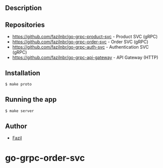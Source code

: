 ## Description


## Repositories

- https://github.com/fazilnbr/go-grpc-product-svc - Product SVC (gRPC)
- https://github.com/fazilnbr/go-grpc-order-svc - Order SVC (gRPC)
- https://github.com/fazilnbr/go-grpc-auth-svc - Authentication SVC (gRPC)
- https://github.com/fazilnbr/go-grpc-api-gateway - API Gateway (HTTP)

## Installation

```bash
$ make proto
```

## Running the app

```bash
$ make server
```

## Author

- [Fazil](https://github.com/fazilnbr)
# go-grpc-order-svc
